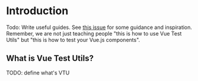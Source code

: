 # Introduction

Todo: Write useful guides. See [this issue](https://github.com/lmiller1990/vue-testing-framework/issues/11) for some guidance and inspiration. Remember, we are not just teaching people "this is how to use Vue Test Utils" but "this is how to test your Vue.js components".

## What is Vue Test Utils?

TODO: define what's VTU